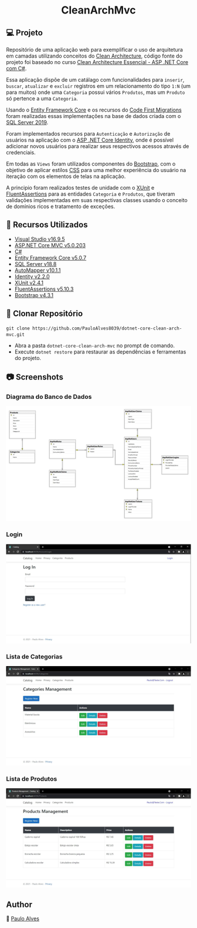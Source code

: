 <h1 align="center">CleanArchMvc</h1>

## :computer: Projeto

Repositório de uma aplicação web para exemplificar o uso de arquitetura em camadas utilizando conceitos do [Clean Architecture](https://blog.cleancoder.com/uncle-bob/2012/08/13/the-clean-architecture.html),
código fonte do projeto foi baseado no curso [Clean Architecture Essencial - ASP .NET Core com C#](https://www.udemy.com/course/clean-architecture-essencial-asp-net-core-com-c/).

Essa aplicação dispõe de um catálago com funcionalidades para  `inserir`, `buscar`, `atualizar` e `excluir` registros em um relacionamento do tipo `1:N` (um para muitos)
onde uma `Categoria` possui vários `Produtos`, mas um `Produto` só pertence a uma  `Categoria`.

Usando o [Entity Framework Core](https://docs.microsoft.com/pt-br/ef/core/) e os recursos do [Code First Migrations](https://docs.microsoft.com/pt-br/ef/ef6/modeling/code-first/migrations/) foram realizadas essas implementações na base de dados criada com o 
[SQL Server 2019](https://www.microsoft.com/pt-br/sql-server/sql-server-downloads).

Foram implementados recursos para `Autenticação` e `Autorização` de usuários na aplicação com o [ASP .NET Core Identity](https://docs.microsoft.com/pt-br/aspnet/core/security/authentication/identity?view=aspnetcore-5.0&tabs=visual-studio), onde é possível adicionar novos usuários para realizar seus respectivos acessos através de credenciais.

Em todas as `Views` foram utilizados componentes do [Bootstrap](https://getbootstrap.com/), com o objetivo de aplicar estilos [CSS](https://getbootstrap.com/) para uma melhor experiência do usuário na iteração com os elementos de telas na aplicação.

A principio foram realizados testes de unidade com o [XUnit](https://xunit.net/) e [FluentAssertions](https://fluentassertions.com/) para as entidades `Categoria` e  `Produtos`, 
que tiveram validações implementadas em suas respectivas classes usando o conceito de domínios ricos e tratamento de exceções.

## :wrench: Recursos Utilizados

- [Visual Studio v16.9.5](https://visualstudio.microsoft.com/pt-br/)
- [ASP.NET Core MVC v5.0.203](https://dotnet.microsoft.com/download/dotnet/5.0)
- [C#](https://docs.microsoft.com/pt-br/dotnet/csharp/getting-started/)
- [Entity Framework Core v5.0.7](https://docs.microsoft.com/pt-br/ef/core/)
- [SQL Server v18.8](https://www.microsoft.com/pt-br/sql-server/sql-server-downloads)
- [AutoMapper v10.1.1](https://automapper.org/)
- [Identity v2.2.0](https://docs.microsoft.com/pt-br/aspnet/core/security/authentication/identity?view=aspnetcore-5.0&tabs=visual-studio)
- [XUnit v2.4.1](https://xunit.net/)
- [FluentAssertions v5.10.3](https://fluentassertions.com/)
- [Bootstrap v4.3.1](https://getbootstrap.com/)

## :floppy_disk: Clonar Repositório

`git clone https://github.com/PauloAlves8039/dotnet-core-clean-arch-mvc.git`

- Abra a pasta `dotnet-core-clean-arch-mvc` no prompt de comando.
- Execute `dotnet restore` para restaurar as dependências e ferramentas do projeto.

## :camera: Screenshots

### Diagrama do Banco de Dados

<p align="center"> <img src="https://github.com/PauloAlves8039/dotnet-core-clean-arch-mvc/blob/master/CleanArchMvc.WebUI/wwwroot/images/diagrama.png" /></p>

### Login

<p align="center"> <img src="https://github.com/PauloAlves8039/dotnet-core-clean-arch-mvc/blob/master/CleanArchMvc.WebUI/wwwroot/images/screenshot1.png" /></p>

### Lista de Categorias

<p align="center"> <img src="https://github.com/PauloAlves8039/dotnet-core-clean-arch-mvc/blob/master/CleanArchMvc.WebUI/wwwroot/images/screenshot2.png" /></p>

### Lista de Produtos

<p align="center"> <img src="https://github.com/PauloAlves8039/dotnet-core-clean-arch-mvc/blob/master/CleanArchMvc.WebUI/wwwroot/images/screenshot3.png" /></p>

## Author

:boy: [Paulo Alves](https://github.com/PauloAlves8039)
